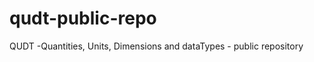 qudt-public-repo
================

QUDT -Quantities, Units, Dimensions and dataTypes - public repository